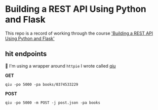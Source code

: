 # Building a REST API Using Python and Flask

This repo is a record of working through the course ['Building a REST API Using Python and Flask'](https://app.pluralsight.com/library/courses/python-flask-rest-api/table-of-contents)

## hit endpoints

📍 I'm using a wrapper around `httpie` I wrote called [qiu](https://github.com/zachvalenta/util-scripts)

__GET__

```
qiu -po 5000 -pa books/0374533229
```

__POST__

```
qiu -po 5000 -m POST -j post.json -pa books
```

